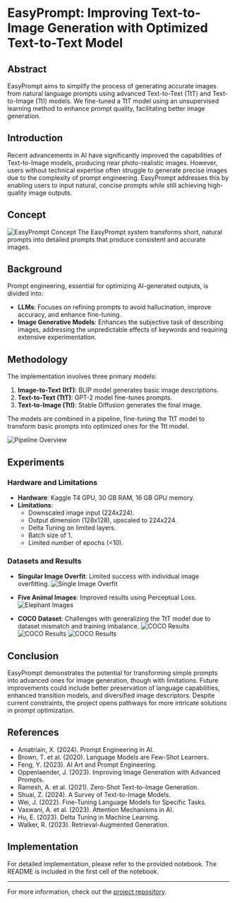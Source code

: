 # EasyPrompt: Improving Text-to-Image Generation with Optimized Text-to-Text Model

## Abstract
EasyPrompt aims to simplify the process of generating accurate images from natural language prompts using advanced Text-to-Text (TtT) and Text-to-Image (TtI) models. We fine-tuned a TtT model using an unsupervised learning method to enhance prompt quality, facilitating better image generation.

## Introduction
Recent advancements in AI have significantly improved the capabilities of Text-to-Image models, producing near photo-realistic images. However, users without technical expertise often struggle to generate precise images due to the complexity of prompt engineering. EasyPrompt addresses this by enabling users to input natural, concise prompts while still achieving high-quality image outputs.

## Concept
![EasyPrompt Concept](concept.png)
The EasyPrompt system transforms short, natural prompts into detailed prompts that produce consistent and accurate images.

## Background
Prompt engineering, essential for optimizing AI-generated outputs, is divided into:
- **LLMs**: Focuses on refining prompts to avoid hallucination, improve accuracy, and enhance fine-tuning.
- **Image Generative Models**: Enhances the subjective task of describing images, addressing the unpredictable effects of keywords and requiring extensive experimentation.

## Methodology
The implementation involves three primary models:
1. **Image-to-Text (ItT)**: BLIP model generates basic image descriptions.
2. **Text-to-Text (TtT)**: GPT-2 model fine-tunes prompts.
3. **Text-to-Image (TtI)**: Stable Diffusion generates the final image.

The models are combined in a pipeline, fine-tuning the TtT model to transform basic prompts into optimized ones for the TtI model.

![Pipeline Overview](pipeline.png)

## Experiments

### Hardware and Limitations
- **Hardware**: Kaggle T4 GPU, 30 GB RAM, 16 GB GPU memory.
- **Limitations**:
  - Downscaled image input (224x224).
  - Output dimension (128x128), upscaled to 224x224.
  - Delta Tuning on limited layers.
  - Batch size of 1.
  - Limited number of epochs (<10).

### Datasets and Results
- **Singular Image Overfit**: Limited success with individual image overfitting.
![Single Image Overfit](one_image.png)

- **Five Animal Images**: Improved results using Perceptual Loss.
![Elephant Images](elefant.jpeg)

- **COCO Dataset**: Challenges with generalizing the TtT model due to dataset mismatch and training imbalance.
![COCO Results](res1.png)
![COCO Results](res2.png)
![COCO Results](res3.png)

## Conclusion
EasyPrompt demonstrates the potential for transforming simple prompts into advanced ones for image generation, though with limitations. Future improvements could include better preservation of language capabilities, enhanced transition models, and diversified image descriptors. Despite current constraints, the project opens pathways for more intricate solutions in prompt optimization.

## References
- Amatriain, X. (2024). Prompt Engineering in AI.
- Brown, T. et al. (2020). Language Models are Few-Shot Learners.
- Feng, Y. (2023). AI Art and Prompt Engineering.
- Oppenlaender, J. (2023). Improving Image Generation with Advanced Prompts.
- Ramesh, A. et al. (2021). Zero-Shot Text-to-Image Generation.
- Shuai, Z. (2024). A Survey of Text-to-Image Models.
- Wei, J. (2022). Fine-Tuning Language Models for Specific Tasks.
- Vaswani, A. et al. (2023). Attention Mechanisms in AI.
- Hu, E. (2023). Delta Tuning in Machine Learning.
- Walker, R. (2023). Retrieval-Augmented Generation.

## Implementation
For detailed implementation, please refer to the provided notebook. The README is included in the first cell of the notebook.

---

For more information, check out the [project repository](https://github.com/your-repo-link).
